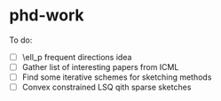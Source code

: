 # phd-work

To do:
- [ ] \ell_p frequent directions idea
- [ ] Gather list of interesting papers from ICML
- [ ] Find some iterative schemes for sketching methods
- [ ] Convex constrained LSQ qith sparse sketches
